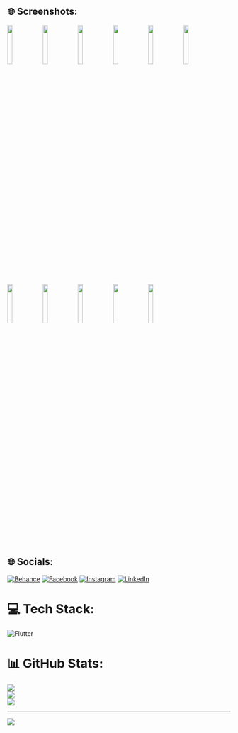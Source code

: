 ## 🌐 Screenshots:
<img src="https://github.com/chiheb69/BloodDonationApp/assets/36136371/03bbef97-a71c-4144-99f2-e67a9b1e272d" width="15%"></img> <img src="https://github.com/chiheb69/BloodDonationApp/assets/36136371/2239913f-561d-4f8d-a679-b67b8cc37353" width="15%"></img> <img src="https://github.com/chiheb69/BloodDonationApp/assets/36136371/aced3b00-9ad2-4799-b947-dd01fff2685a" width="15%"></img> <img src="https://github.com/chiheb69/BloodDonationApp/assets/36136371/4d8eb1a0-36bf-4a9a-87e5-14e9e7e8ceb9" width="15%"></img> <img src="https://github.com/chiheb69/BloodDonationApp/assets/36136371/b42a9403-b9b3-4da6-b1eb-bcd9e6c081f0" width="15%"></img> <img src="https://github.com/chiheb69/BloodDonationApp/assets/36136371/05946aeb-703b-4390-bad7-730060876441" width="15%"></img> <img src="https://github.com/chiheb69/BloodDonationApp/assets/36136371/5817c4f6-1eb1-42e4-9df8-956b235a041f" width="15%"></img> <img src="https://github.com/chiheb69/BloodDonationApp/assets/36136371/05f3b696-ad16-4d81-a664-79638c87830d" width="15%"></img> <img src="https://github.com/chiheb69/BloodDonationApp/assets/36136371/06414d3a-d444-43a9-a899-a8396059b06b" width="15%"></img> <img src="https://github.com/chiheb69/BloodDonationApp/assets/36136371/15c6ccb1-8343-49a1-9ad9-9fd26855f93c" width="15%"></img> <img src="https://github.com/chiheb69/BloodDonationApp/assets/36136371/10d08d92-e028-49d4-9348-bf9b20299161" width="15%"></img>  

## 🌐 Socials:
[![Behance](https://img.shields.io/badge/Behance-1769ff?logo=behance&logoColor=white)](https://behance.net/chihebkammoun) [![Facebook](https://img.shields.io/badge/Facebook-%231877F2.svg?logo=Facebook&logoColor=white)](https://facebook.com/chiheb69) [![Instagram](https://img.shields.io/badge/Instagram-%23E4405F.svg?logo=Instagram&logoColor=white)](https://instagram.com/chiheb69) [![LinkedIn](https://img.shields.io/badge/LinkedIn-%230077B5.svg?logo=linkedin&logoColor=white)](https://linkedin.com/in/chihebkammoun) 

# 💻 Tech Stack:
![Flutter](https://img.shields.io/badge/Flutter-%2302569B.svg?style=for-the-badge&logo=Flutter&logoColor=white)
# 📊 GitHub Stats:
![](https://github-readme-stats.vercel.app/api?username=chiheb69&theme=dark&hide_border=false&include_all_commits=false&count_private=false)<br/>
![](https://github-readme-streak-stats.herokuapp.com/?user=chiheb69&theme=dark&hide_border=false)<br/>
![](https://github-readme-stats.vercel.app/api/top-langs/?username=chiheb69&theme=dark&hide_border=false&include_all_commits=false&count_private=false&layout=compact)

---
[![](https://visitcount.itsvg.in/api?id=chiheb69&icon=0&color=0)](https://visitcount.itsvg.in)



